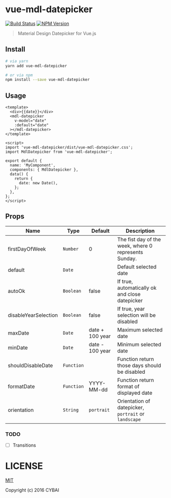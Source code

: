 # vue-mdl-datepicker

[![Build Status](http://img.shields.io/travis/CYBAI/vue-mdl-datepicker.svg?style=flat-square)](https://travis-ci.org/CYBAI/vue-mdl-datepicker)
[![NPM Version](https://img.shields.io/npm/v/vue-mdl-datepicker.svg?style=flat-square)](https://www.npmjs.com/package/vue-mdl-datepicker)

> Material Design Datepicker for Vue.js

## Install

```sh
# via yarn
yarn add vue-mdl-datepicker

# or via npm
npm install --save vue-mdl-datepicker
```

## Usage
```vue
<template>
  <div>{{date}}</div>
  <mdl-datepicker
    v-model="date"
    :default="date"
  ></mdl-datepicker>
</template>

<script>
import 'vue-mdl-datepicker/dist/vue-mdl-datepicker.css';
import MdlDatepicker from 'vue-mdl-datepicker';

export default {
  name: 'MyComponent',
  components: { MdlDatepicker },
  data() {
    return {
      date: new Date(),
    };
  },
};
</script>
```

## Props

|         Name         |    Type    |      Default     |                       Description                     |
|----------------------|------------|------------------|-------------------------------------------------------|
|    firstDayOfWeek    |  `Number`  |         0        |  The fist day of the week, where 0 represents Sunday. |
|        default       |   `Date`   |                  |  Default selected date                                |
|         autoOk       |  `Boolean` |       false      |  If true, automatically ok and close datepicker       |
| disableYearSelection |  `Boolean` |       false      |  If true, year selection will be disabled             |
|        maxDate       |   `Date`   |  date + 100 year |  Maximum selected date                                |
|        minDate       |   `Date`   |  date - 100 year |  Minimum selected date                                |
|   shouldDisableDate  | `Function` |                  |  Function return those days should be disabled        |
|      formatDate      | `Function` |     YYYY-MM-dd   |  Function return format of displayed date             |
|      orientation     |  `String`  |    `portrait`    |  Orientation of datepicker, `portrait` or `landscape` |

### TODO
- [ ] Transitions

# LICENSE

[MIT](http://opensource.org/licenses/MIT)

Copyright (c) 2016 CYBAI

